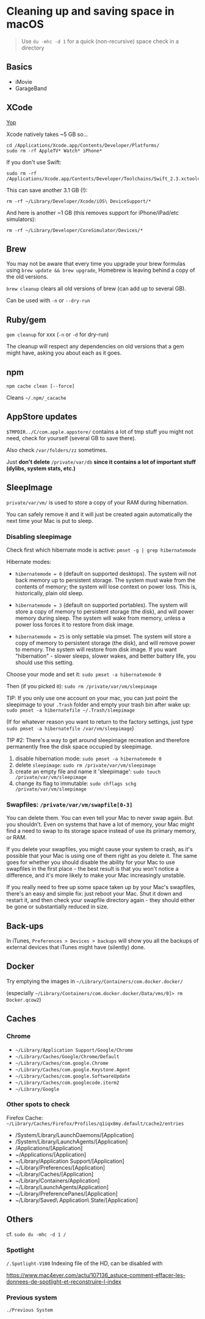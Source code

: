 # Cleaning up and saving space in macOS

> Use `du -mhc -d 1` for a quick (non-recursive) space check in a directory


## Basics

- iMovie
- GarageBand


## XCode
[Yop](https://macperformanceguide.com/blog/2016/20161031_1600-XCode-saving-space.html)

Xcode natively takes ~5 GB so...
```
cd /Applications/Xcode.app/Contents/Developer/Platforms/
sudo rm -rf AppleTV* Watch* iPhone*
```

If you don't use Swift:
```
sudo rm -rf /Applications/Xcode.app/Contents/Developer/Toolchains/Swift_2.3.xctoolchain
```

This can save another 3.1 GB (!):
```
rm -rf ~/Library/Developer/Xcode/iOS\ DeviceSupport/*
```

And here is another ~1 GB (this removes support for iPhone/iPad/etc simulators):
```
rm -rf ~/Library/Developer/CoreSimulator/Devices/*
```

## Brew
You may not be aware that every time you upgrade your brew formulas using `brew update && brew upgrade`, Homebrew is leaving behind a copy of the old versions.

`brew cleanup` clears all old versions of brew (can add up to several GB).

Can be used with `-n` or `--dry-run`

## Ruby/gem
`gem cleanup` for xxx (`-n` or `-d` for dry-run)

The cleanup will respect any dependencies on old versions that a gem might have, asking you about each as it goes.

## npm
`npm cache clean [--force]`

Cleans `~/.npm/_cacache`

## AppStore updates
`$TMPDIR../C/com.apple.appstore/` contains a lot of tmp stuff you might not need, check for yourself (several GB to save there).

Also check `/var/folders/zz` sometimes.

Just **don't delete** `/private/var/db` **since it contains a lot of important stuff (dylibs, system stats, etc.)**

## SleepImage

`private/var/vm/` 
is used to store a copy of your RAM during hibernation.

You can safely remove it and it will just be created again automatically the next time your Mac is put to sleep.

### Disabling sleepimage
Check first which hibernate mode is active:
`pmset -g | grep hibernatemode`

Hibernate modes:

- `hibernatemode = 0` (default on supported desktops). The system will not back memory up to persistent storage. The system must wake from the contents of memory; the system will lose context on power loss. This is, historically, plain old sleep.

- `hibernatemode = 3` (default on supported portables). The system will store a copy of memory to persistent storage (the disk), and will power memory during sleep. The system will wake from memory, unless a power loss forces it to restore from disk image.

- `hibernatemode = 25` is only settable via pmset. The system will store a copy of memory to persistent storage (the disk), and will remove power to memory. The system will restore from disk image. If you want "hibernation" - slower sleeps, slower wakes, and better battery life, you should use this setting.

Choose your mode and set it:
`sudo pmset -a hibernatemode 0`

Then (if you picked `0`):
`sudo rm /private/var/vm/sleepimage`

TIP:
If you only use one account on your mac, you can just point the sleepimage to your `.Trash` folder and empty your trash bin after wake up:
`sudo pmset -a hibernatefile ~/.Trash/sleepimage`

(If for whatever reason you want to return to the factory settings, just type
`sudo pmset -a hibernatefile /var/vm/sleepimage`)



TIP #2:
There's a way to get around sleepimage recreation and therefore permanently free the disk space occupied by sleepimage.

1. disable hibernation mode:
`sudo pmset -a hibernatemode 0`
2. delete `sleepimage`:
`sudo rm /private/var/vm/sleepimage`
3. create an empty file and name it 'sleepimage':
`sudo touch /private/var/vm/sleepimage`
4. change its flag to immutable:
`sudo chflags schg /private/var/vm/sleepimage`


### Swapfiles: `/private/var/vm/swapfile[0-3]`
You can delete them. You can even tell your Mac to never swap again. But you shouldn't. Even on systems that have a lot of memory, your Mac might find a need to swap to its storage space instead of use its primary memory, or RAM.

If you delete your swapfiles, you might cause your system to crash, as it's possible that your Mac is using one of them right as you delete it. The same goes for whether you should disable the ability for your Mac to use swapfiles in the first place - the best result is that you won't notice a difference, and it's more likely to make your Mac increasingly unstable.

If you really need to free up some space taken up by your Mac's swapfiles, there's an easy and simple fix: just reboot your Mac. Shut it down and restart it, and then check your swapfile directory again - they should either be gone or substantially reduced in size.


## Back-ups
In iTunes, `Preferences > Devices > backups` will show you all the backups of external devices that iTunes might have (silently) done.

## Docker
Try emptying the images in ```~/Library/Containers/com.docker.docker/```

(especially `~/Library/Containers/com.docker.docker/Data/vms/0]> rm Docker.qcow2`)

## Caches

### Chrome

- `~/Library/Application Support/Google/Chrome`
- `~/Library/Caches/Google/Chrome/Default`
- `~/Library/Caches/com.google.Chrome`
- `~/Library/Caches/com.google.Keystone.Agent`
- `~/Library/Caches/com.google.SoftwareUpdate`
- `~/Library/Caches/com.googlecode.iterm2`
- `~/Library/Google`

### Other spots to check

Firefox Cache:
`~/Library/Caches/Firefox/Profiles/q1iqx8my.default/cache2/entries`

- /System/Library/LaunchDaemons/[Application]
- /System/Library/LaunchAgents/[Application]
- /Applications/[Application]
- ~/Applications/[Application]
- ~/Library/Application Support/[Application]
- ~/Library/Preferences/[Application]
- ~/Library/Caches/[Application]
- ~/Library/Containers/Application]
- ~/Library/LaunchAgents/Application]
- ~/Library/PreferencePanes/[Application]
- ~/Library/Saved\ Application\ State/[Application]

## Others

cf. `sudo du -mhc -d 1 /`

### Spotlight

`/.Spotlight-V100`
Indexing file of the HD, can be disabled with

https://www.mac4ever.com/actu/107136_astuce-comment-effacer-les-donnees-de-spotlight-et-reconstruire-l-index

### Previous system

`./Previous System`
